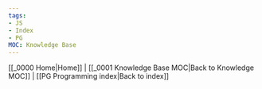 ```yaml
---
tags: 
- JS
- Index
- PG
MOC: Knowledge Base
---
```

[[_0000 Home|Home]] | [[_0001 Knowledge Base MOC|Back to Knowledge MOC]] | [[PG Programming index|Back to index]]

